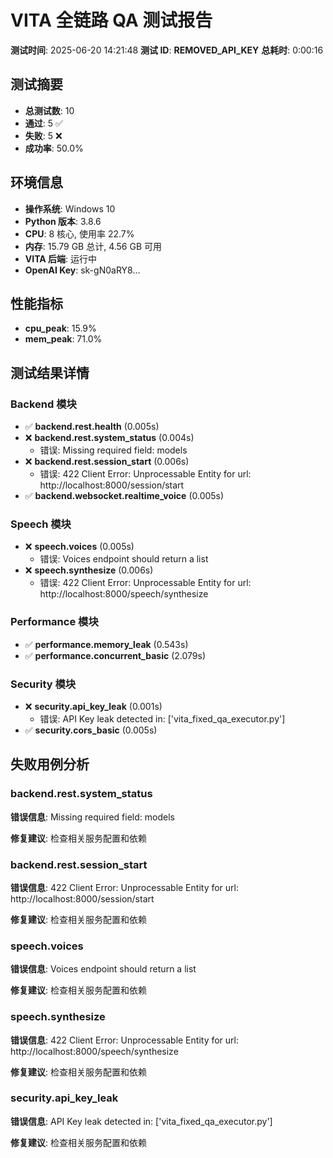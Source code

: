 # VITA 全链路 QA 测试报告

**测试时间**: 2025-06-20 14:21:48
**测试 ID**: __REMOVED_API_KEY__
**总耗时**: 0:00:16

## 测试摘要

- **总测试数**: 10
- **通过**: 5 ✅
- **失败**: 5 ❌
- **成功率**: 50.0%

## 环境信息

- **操作系统**: Windows 10
- **Python 版本**: 3.8.6
- **CPU**: 8 核心, 使用率 22.7%
- **内存**: 15.79 GB 总计, 4.56 GB 可用
- **VITA 后端**: 运行中
- **OpenAI Key**: sk-gN0aRY8...

## 性能指标

- **cpu_peak**: 15.9%
- **mem_peak**: 71.0%

## 测试结果详情


### Backend 模块

- ✅ **backend.rest.health** (0.005s)
- ❌ **backend.rest.system_status** (0.004s)
  - 错误: Missing required field: models
- ❌ **backend.rest.session_start** (0.006s)
  - 错误: 422 Client Error: Unprocessable Entity for url: http://localhost:8000/session/start
- ✅ **backend.websocket.realtime_voice** (0.005s)

### Speech 模块

- ❌ **speech.voices** (0.005s)
  - 错误: Voices endpoint should return a list
- ❌ **speech.synthesize** (0.006s)
  - 错误: 422 Client Error: Unprocessable Entity for url: http://localhost:8000/speech/synthesize

### Performance 模块

- ✅ **performance.memory_leak** (0.543s)
- ✅ **performance.concurrent_basic** (2.079s)

### Security 模块

- ❌ **security.api_key_leak** (0.001s)
  - 错误: API Key leak detected in: ['vita_fixed_qa_executor.py']
- ✅ **security.cors_basic** (0.005s)

## 失败用例分析

### backend.rest.system_status

**错误信息**: Missing required field: models

**修复建议**: 检查相关服务配置和依赖

### backend.rest.session_start

**错误信息**: 422 Client Error: Unprocessable Entity for url: http://localhost:8000/session/start

**修复建议**: 检查相关服务配置和依赖

### speech.voices

**错误信息**: Voices endpoint should return a list

**修复建议**: 检查相关服务配置和依赖

### speech.synthesize

**错误信息**: 422 Client Error: Unprocessable Entity for url: http://localhost:8000/speech/synthesize

**修复建议**: 检查相关服务配置和依赖

### security.api_key_leak

**错误信息**: API Key leak detected in: ['vita_fixed_qa_executor.py']

**修复建议**: 检查相关服务配置和依赖

